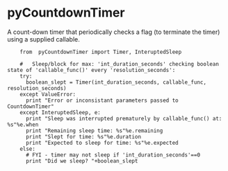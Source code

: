 pyCountdownTimer
================

A count-down timer that periodically checks a flag (to terminate the timer) using a supplied callable.

        from  pyCountdownTimer import Timer, InteruptedSleep
        
        #   Sleep/block for max: 'int_duration_seconds' checking boolean state of 'callable_func()' every 'resolution_seconds':
        try:
          boolean_slept = Timer(int_duration_seconds, callable_func, resolution_seconds)
        except ValueError:
          print "Error or inconsistant parameters passed to CountdownTimer"
        except InteruptedSleep, e:
          print "Sleep was interrupted prematurely by callable_func() at: %s"%e.when
          print "Remaining sleep time: %s"%e.remaining
          print "Slept for time: %s"%e.duration
          print "Expected to sleep for time: %s"%e.expected
        else:
          # FYI - timer may not sleep if 'int_duration_seconds'==0
          print "Did we sleep? "+boolean_slept
        
